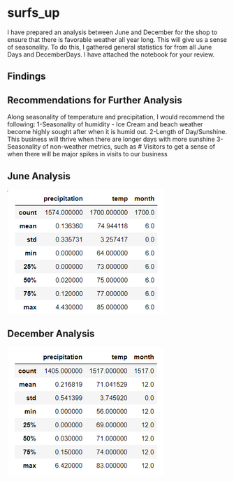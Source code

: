 # surfs_up

I have prepared an analysis between June and December for the shop to ensure that there is favorable weather all year long.  This will give us a sense of seasonality.  To do this, I gathered general statistics for from all June Days and DecemberDays.  I have attached the notebook for your review.

## Findings


## Recommendations for Further Analysis
Along seasonality of temperature and precipitation, I would recommend the following:
1-Seasonality of humidity - Ice Cream and beach weather become highly sought after when it is humid out.
2-Length of Day/Sunshine.  This business will thrive when there are longer days with more sunshine
3-Seasonality of non-weather metrics, such as # Visitors to get a sense of when there will be major spikes in visits to our business

## June Analysis
![june.png](june.png)

## December Analysis
![dec.png](dec.png)
